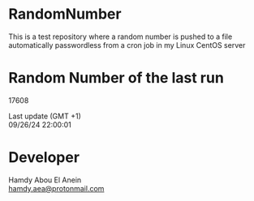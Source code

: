 # RandomNumber    
This is a test repository where a random number is pushed to a file automatically passwordless from a cron job in my Linux CentOS server    
# Random Number of the last run   
17608
      
Last update (GMT +1)    
09/26/24 22:00:01
# Developer    
Hamdy Abou El Anein   
hamdy.aea@protonmail.com
